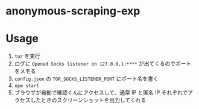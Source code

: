 # anonymous-scraping-exp

# Usage

1. `tor` を実行
2. ログに `Opened Socks listener on 127.0.0.1:****` が出てくるのでポートをメモる
3. `config.json` の `TOR_SOCKS_LISTENER_PORT` にポート名を書く
4. `npm start`
5. ブラウザが自動で確認くんにアクセスして、通常 IP と匿名 IP それぞれでアクセスしたときのスクリーンショットを出力してくれる
